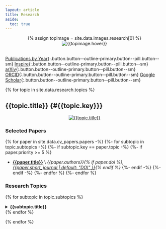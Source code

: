 ```yaml
---
layout: article
title: Research
aside:
  toc: true
---
```


<center>
{% assign topimage = site.data.images.research[0] %}
<img class="image-h image-h--xl rounded" src="{{topimage.image}}" title="{{topimage.hover}}"/>
</center>


<br>

[Publications by Year](cv#publications--preprints){:.button.button--outline-primary.button--pill.button--sm}
[Inspire](http://inspirehep.net/author/profile/Jesse.Thaler.1){:.button.button--outline-primary.button--pill.button--sm}
[arXiv](http://arxiv.org/a/thaler_j_1){:.button.button--outline-primary.button--pill.button--sm}
[ORCID](https://orcid.org/0000-0002-2406-8160){:.button.button--outline-primary.button--pill.button--sm}
[Google Scholar](https://scholar.google.com/citations?user=djDP5SMAAAAJ){:.button.button--outline-primary.button--pill.button--sm}

{% for topic in site.data.research.topics %}
## {{topic.title}} {#{{topic.key}}}

<center>
<a href="{{topic.image_url}}">
<img class="image-h image-h--xl rounded" src="{{topic.image}}" title="{{topic.title}}"/>
</a>
</center>

### Selected Papers

{% for paper in site.data.cv_papers.papers -%}
{%- for subtopic in topic.subtopics -%}
{%- if subtopic.key == paper.topic -%}
  {%- if paper.priority >= 5 %}
  * **[{{paper.title}}](https://arxiv.org/abs/{{paper.arxiv}})** \\
        *{{paper.authors}}{% if paper.doi %}, [{{paper.short_journal | default: "DOI" }}](https://doi.org/{{paper.doi}}){% endif %}*
  {%- endif -%}
{%- endif -%}
{%- endfor %}
{%- endfor %}


### Research Topics


{% for subtopic in topic.subtopics %}
<details markdown="1">

<summary><b>{{subtopic.title}}</b></summary>

{% for paper in site.data.cv_papers.papers -%}
{% if subtopic.key == paper.topic %}
  * **[{{paper.title}}](https://arxiv.org/abs/{{paper.arxiv}})** {% if paper.priority >= 3 %}`recommended`{:.success}{% endif %} \\
    *{{paper.authors}}{% if paper.doi %}, [{{paper.short_journal | default: "DOI" }}](https://doi.org/{{paper.doi}}){% endif %}*
{%- endif %}
{%- endfor%}

</details>
{% endfor %}

{% endfor %}

